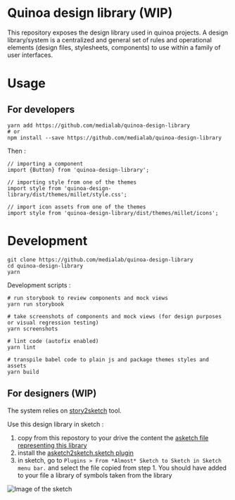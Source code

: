 Quinoa design library (WIP)
===

This repository exposes the design library used in quinoa projects. A design library/system is a centralized and general set of rules and operational elements (design files, stylesheets, components) to use within a family of user interfaces.


# Usage


## For developers

```
yarn add https://github.com/medialab/quinoa-design-library
# or
npm install --save https://github.com/medialab/quinoa-design-library
```

Then :

```
// importing a component
import {Button} from 'quinoa-design-library';

// importing style from one of the themes
import style from 'quinoa-design-library/dist/themes/millet/style.css';

// import icon assets from one of the themes
import style from 'quinoa-design-library/dist/themes/millet/icons';
```


# Development

```
git clone https://github.com/medialab/quinoa-design-library
cd quinoa-design-library
yarn
```

Development scripts :

```
# run storybook to review components and mock views
yarn run storybook

# take screenshots of components and mock views (for design purposes or visual regression testing)
yarn screenshots

# lint code (autofix enabled)
yarn lint

# transpile babel code to plain js and package themes styles and assets
yarn build
```

## For designers (WIP)

The system relies on [story2sketch](https://github.com/chrisvxd/story2sketch) tool.

Use this design library in sketch :

1. copy from this repostory to your drive the content the [asketch file representing this library](https://github.com/medialab/quinoa-design-library/tree/master/sketch/quinoa-design-library.asketch.json)
1. install the [asketch2sketch.sketch plugin](https://github.com/brainly/html-sketchapp/releases/download/v3.0.2/asketch2sketch.sketchplugin.zip)
2. in sketch, go to `Plugins > From *Almost* Sketch to Sketch in Sketch menu bar.` and select the file copied from step 1. You should have added to your file a library of symbols taken from the library

![Image of the sketch](https://camo.githubusercontent.com/144c66d6a16d8de08f1faea3becae0eabcf93f65/68747470733a2f2f692e696d6775722e636f6d2f61413934614e4e2e706e67)


